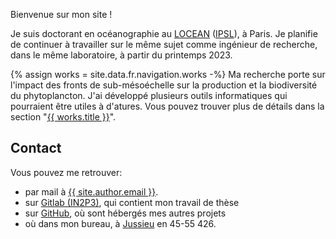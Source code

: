 
Bienvenue sur mon site !

Je suis doctorant en océanographie au <a href="https://www.locean.ipsl.fr" title="Laboratoire d'Océanographie et du Climat: Expérimentations et Analyses Numériques">LOCEAN</a> (<a href="https://www.ipsl.fr" title="Institut Pierre-Simon Laplace">IPSL</a>), à Paris.
Je planifie de continuer à travailler sur le même sujet comme ingénieur de recherche, dans le même laboratoire, à partir du printemps 2023.

{% assign works = site.data.fr.navigation.works -%}
Ma recherche porte sur l'impact des fronts de sub-mésoéchelle sur la production et la biodiversité du phytoplancton.
J'ai développé plusieurs outils informatiques qui pourraient être utiles à d'atures.
Vous pouvez trouver plus de détails dans la section "<a href="{{ works.url }}" title="{{ works.title }}">{{ works.title }}</a>". 

## Contact

Vous pouvez me retrouver:
 - par mail à <a href="mailto://{{ site.author.email }}" title="mail">{{ site.author.email }}</a>.
 - sur <a href="{{ site.data.social.gitlab.url }}" title="gitlab">Gitlab (IN2P3)</a>, qui contient mon travail de thèse
 - sur <a href="{{ site.data.social.github.url }}" title="github">GitHub</a>, où sont hébergés mes autres projets
 - où dans mon bureau, à <a href="https://www.sorbonne-universite.fr/campus-et-sites#CampusPierreetMarieCurie" title="emplacement campus">Jussieu</a> en 45-55 426.
